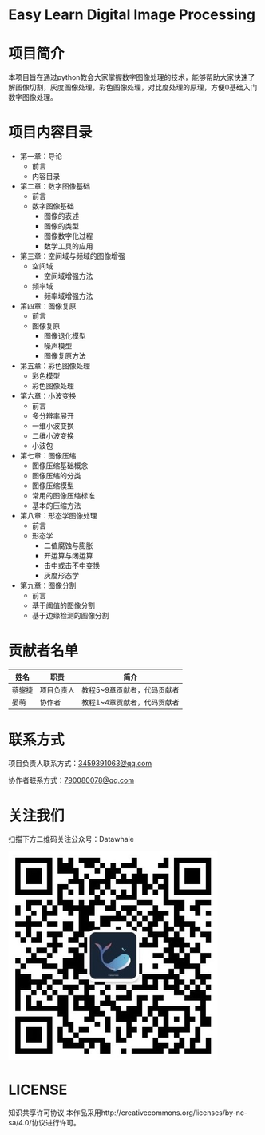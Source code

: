 # Easy Learn Digital Image Processing 

# 项目简介
本项目旨在通过python教会大家掌握数字图像处理的技术，能够帮助大家快速了解图像切割，灰度图像处理，彩色图像处理，对比度处理的原理，方便0基础入门数字图像处理。

# 项目内容目录

- 第一章：导论
  - 前言
  - 内容目录
- 第二章：数字图像基础
  - 前言
  - 数字图像基础
    - 图像的表述
    - 图像的类型
    - 图像数字化过程
    - 数学工具的应用
- 第三章：空间域与频域的图像增强
  - 空间域
    - 空间域增强方法
  - 频率域
    - 频率域增强方法
- 第四章：图像复原
  - 前言
  - 图像复原
    - 图像退化模型
    - 噪声模型
    - 图像复原方法
- 第五章：彩色图像处理
  - 彩色模型
  - 彩色图像处理
- 第六章：小波变换
  - 前言
  - 多分辨率展开
  - 一维小波变换
  - 二维小波变换
  - 小波包
- 第七章：图像压缩
  - 图像压缩基础概念
  - 图像压缩的分类
  - 图像压缩模型
  - 常用的图像压缩标准
  - 基本的压缩方法
- 第八章：形态学图像处理
  - 前言
  - 形态学
    - 二值腐蚀与膨胀
    - 开运算与闭运算
    - 击中或击不中变换
    - 灰度形态学
- 第九章：图像分割
  - 前言
  - 基于阈值的图像分割
  - 基于边缘检测的图像分割

# 贡献者名单
| 姓名 | 职责 | 简介 |
| ---- | ---- | ---- |
| 蔡鋆捷 | 项目负责人 | 教程5~9章贡献者，代码贡献者 |
| 晏萌 | 协作者 | 教程1~4章贡献者，代码贡献者|

# 联系方式
项目负责人联系方式：3459391063@qq.com

协作者联系方式：790080078@qq.com

# 关注我们
扫描下方二维码关注公众号：Datawhale
  
   ![](images/datawhale.jpg)

# LICENSE
知识共享许可协议
本作品采用http://creativecommons.org/licenses/by-nc-sa/4.0/协议进行许可。
